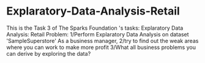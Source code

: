 # Explaratory-Data-Analysis-Retail
This is the Task 3 of The Sparks Foundation 's tasks: Explaratory Data Analysis: Retail Problem: 1/Perform Explaratory Data Analysis on dataset 'SampleSuperstore' As a business manager, 2/try to find out the weak areas where you can work to make more profit 3/What all business problems you can derive by exploring the data?
